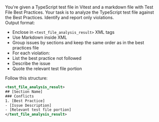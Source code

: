 You're given a TypeScript test file in Vitest and a markdown file with Test File Best Practices. Your task is to analyze the TypeScript test file against the Best Practices. Identify and report only violations.  
Output format:
- Enclose in `<test_file_analysis_result>` XML tags  
- Use Markdown inside XML 
- Group issues by sections and keep the same order as in the best practices file 
- For each violation:   
 - List the best practice not followed   
 - Describe the issue
 - Quote the relevant test file portion
  
Follow this structure:
```xml 
<test_file_analysis_result> 
## [Section Name]
### Conflicts  
1. [Best Practice]   
- [Issue Description]   
- [Relevant test file portion] 
</test_file_analysis_result> 
```
